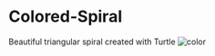 # Colored-Spiral
Beautiful triangular spiral created with Turtle
![color](https://user-images.githubusercontent.com/54900370/86263427-d8a44700-bbde-11ea-9711-3b3c5bf3b5e3.png)
